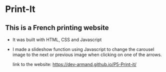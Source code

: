# Print-It
## This is a French printing website

- It was built with HTML, CSS and Javascript
- I made a slideshow function using Javascript to change the carousel image to the next or previous image when clicking on one of the arrows.

  link to the website: https://dev-armand.github.io/P5-Print-it/

